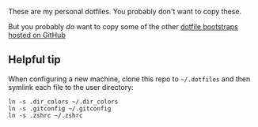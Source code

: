 These are my personal dotfiles. You probably don't want to copy these.

But you probably _do_ want to copy some of the other [dotfile bootstraps hosted on GitHub](https://dotfiles.github.io/)

## Helpful tip

When configuring a new machine, clone this repo to `~/.dotfiles` and then symlink each file to the user directory:

```
ln -s .dir_colors ~/.dir_colors
ln -s .gitconfig ~/.gitconfig
ln -s .zshrc ~/.zshrc
```
